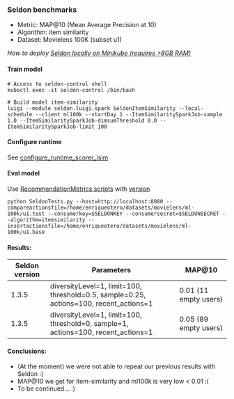 ### Seldon benchmarks

* Metric: MAP@10 (Mean Average Precision at 10)
* Algorithm: item similarity
* Dataset: Movielens 100K (subset u1)

*How to deploy [Seldon locally on Minikube (requires >8GB RAM)](../README_minikube.md)*


#### Train model
```
# Access to seldon-control shell
kubectl exec -it seldon-control /bin/bash

# Build model item-similarity
luigi --module seldon.luigi.spark SeldonItemSimilarity --local-schedule --client ml100k --startDay 1 --ItemSimilaritySparkJob-sample 1.0 --ItemSimilaritySparkJob-dimsumThreshold 0.0 --ItemSimilaritySparkJob-limit 100
```

#### Configure runtime
See [configure_runtime_scorer_isim](https://github.com/SeldonIO/seldon-server/blob/master/docker/examples/ml10m/create_ml10m_recommender.sh)


#### Eval model
Use [RecommendationMetrics scripts](https://github.com/beeva-labs/beeva-poc-seldon/tree/master/recsys/RecommendationMetrics)
with [version](https://github.com/beeva-labs/beeva-poc-seldon/commit/dfe26aeae53c3e3ee7066a29b965e53bbf73bc09)
```
python SeldonTests.py --host=http://localhost:8080 --compareactionsfile=/home/enriqueotero/datasets/movielens/ml-100k/u1.test --consumerkey=$SELDONKEY --consumersecret=$SELDONSECRET --algorithm=itemsimilarity --insertactionsfile=/home/enriqueotero/datasets/movielens/ml-100k/u1.base
```

#### Results:
| Seldon version | Parameters | MAP@10 
| --- | -----------| ---- 
| 1.3.5 | diversityLevel=1, limit=100, threshold=0.5, sample=0.25, actions=100, recent_actions=1 | 0.01 (11 empty users)
| 1.3.5 | diversityLevel=1, limit=100, threshold=0, sample=1, actions=100, recent_actions=1 | 0.05 (89 empty users)

#### Conclusions: 
* (At the moment) we were not able to repeat our previous results with Seldon :( 
* MAP@10 we get for item-similarity and ml100k is very low < 0.01 :(
* To be continued... :)
